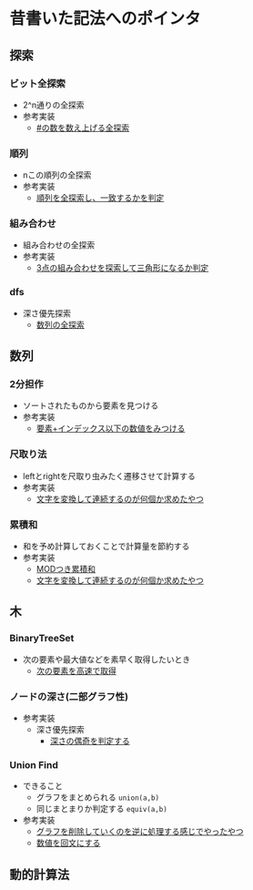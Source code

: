 # 昔書いた記法へのポインタ

## 探索

### ビット全探索
 - 2^n通りの全探索
 - 参考実装
   - [#の数を数え上げる全探索](abc173/src/bin/c.rs)

### 順列
 - nこの順列の全探索
 - 参考実装
   - [順列を全探索し、一致するかを判定](abc232/src/bin/c.rs)

### 組み合わせ
 - 組み合わせの全探索
 - 参考実装
   - [3点の組み合わせを探索して三角形になるか判定](abc224/src/bin/c.rs)

### dfs
 - 深さ優先探索
   - [数列の全探索](abc233/src/bin/c.rs)

## 数列

### 2分担作
 - ソートされたものから要素を見つける
 - 参考実装
   - [要素+インデックス以下の数値をみつける](abc205/src/bin/d.rs)

### 尺取り法
 - leftとrightを尺取り虫みたく遷移させて計算する
 - 参考実装
   - [文字を変換して連続するのが何個か求めたやつ](abc229/src/bin/d.rs)

### 累積和
 - 和を予め計算しておくことで計算量を節約する
 - 参考実装
   - [MODつき累積和](abc177/src/bin/c.rs)
   - [文字を変換して連続するのが何個か求めたやつ](abc229/src/bin/d.rs)

## 木

### BinaryTreeSet
 - 次の要素や最大値などを素早く取得したいとき
   - [次の要素を高速で取得](abc228/src/bin/d.rs)

### ノードの深さ(二部グラフ性)
 - 参考実装
   - 深さ優先探索
     - [深さの偶奇を判定する](abc209/src/bin/d.rs)

### Union Find
 - できること
   - グラフをまとめられる `union(a,b)`
   - 同じまとまりか判定する `equiv(a,b)`
 - 参考実装
   - [グラフを削除していくのを逆に処理する感じでやったやつ](abc229/src/bin/e.rs)
   - [数値を回文にする](abc206/src/bin/d.rs)

## 動的計算法
